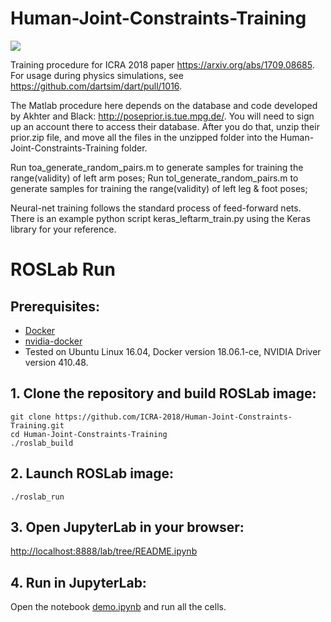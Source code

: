 # Human-Joint-Constraints-Training
<a href="#roslab-run"><img src="https://img.shields.io/badge/ROSLab-run-brightgreen.svg"></a>

Training procedure for ICRA 2018 paper https://arxiv.org/abs/1709.08685. For usage during physics simulations, see https://github.com/dartsim/dart/pull/1016.

The Matlab procedure here depends on the database and code developed by Akhter and Black: http://poseprior.is.tue.mpg.de/.
You will need to sign up an account there to access their database. After you do that, unzip their prior.zip file, and move all the files in the unzipped folder into the Human-Joint-Constraints-Training folder.

Run toa_generate_random_pairs.m to generate samples for training the range(validity) of left arm poses; Run tol_generate_random_pairs.m to generate samples for training the range(validity) of left leg & foot poses;

Neural-net training follows the standard process of feed-forward nets. There is an example python script keras_leftarm_train.py using the Keras library for your reference.

# ROSLab Run

## Prerequisites:
* [Docker](https://www.docker.com/)
* [nvidia-docker](https://github.com/nvidia/nvidia-docker/wiki/Installation-(version-2.0))
* Tested on Ubuntu Linux 16.04, Docker version 18.06.1-ce, NVIDIA Driver version 410.48.

## 1. Clone the repository and build ROSLab image:
```
git clone https://github.com/ICRA-2018/Human-Joint-Constraints-Training.git
cd Human-Joint-Constraints-Training
./roslab_build
```
## 2. Launch ROSLab image:
```
./roslab_run
```
## 3. Open JupyterLab in your browser:
[http://localhost:8888/lab/tree/README.ipynb](http://localhost:8888/lab/tree/README.ipynb)

## 4. Run in JupyterLab:

Open the notebook [demo.ipynb](demo.ipynb) and run all the cells.
